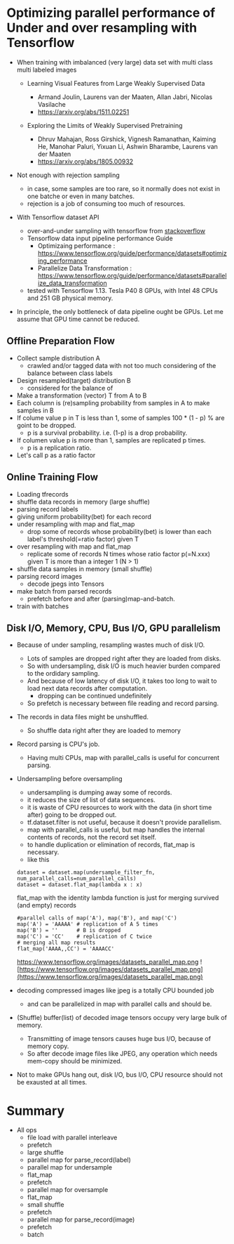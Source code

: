 # Optimizing parallel performance of Under and over resampling with Tensorflow

- When training with imbalanced (very large) data set with multi class multi labeled images
  - Learning Visual Features from Large Weakly Supervised Data 
    - Armand Joulin, Laurens van der Maaten, Allan Jabri, Nicolas Vasilache
    - https://arxiv.org/abs/1511.02251
  
  - Exploring the Limits of Weakly Supervised Pretraining 
    - Dhruv Mahajan, Ross Girshick, Vignesh Ramanathan, Kaiming He, Manohar Paluri, Yixuan Li, Ashwin Bharambe, Laurens van der Maaten
    - https://arxiv.org/abs/1805.00932

- Not enough with rejection sampling 
  - in case, some samples are too rare, so it normally does not exist in one batche or even in many batches.
  - rejection is a job of consuming too much of resources.
- With Tensorflow dataset API
  - over-and-under sampling with tensorflow from [stackoverflow](https://stackoverflow.com/questions/47236465/oversampling-functionality-in-tensorflow-dataset-api)
  - Tensorflow data input pipeline performance Guide
    - Optimizaing performance : https://www.tensorflow.org/guide/performance/datasets#optimizing_performance
    - Parallelize Data Transformation : https://www.tensorflow.org/guide/performance/datasets#parallelize_data_transformation
  - tested with Tensorflow 1.13. Tesla P40 8 GPUs, with Intel 48 CPUs and 251 GB physical memory.
- In principle, the only bottleneck of data pipeline ought be GPUs. Let me assume that GPU time cannot be reduced.

## Offline Preparation Flow
- Collect sample distribution A
  - crawled and/or tagged data with not too much considering of the balance between class labels  
- Design resampled(target) distribution B
  - considered for the balance of 
- Make a transformation (vector) T from A to B
- Each column is (re)sampling probability from samples in A to make samples in B
- If colume value p in T is less than 1, some of samples 100 * (1 - p) % are goint to be dropped.
  - p is a survival probability. i.e. (1-p) is a drop probability.
- If columen value p is more than 1, samples are replicated p times.
  - p is a replication ratio.
- Let's call p as a ratio factor

## Online Training Flow
- Loading tfrecords
- shuffle data records in memory (large shuffle)
- parsing record labels
- giving uniform probability(bet) for each record
- under resampling with map and flat_map
  - drop some of records whose probability(bet) is lower than each label's threshold(=ratio factor) given T
- over resampling with map and flat_map
  - replicate some of records N times whose ratio factor p(=N.xxx) given T is more than a integer 1 (N > 1)
- shuffle data samples in memory (small shuffle)
- parsing record images
  - decode jpegs into Tensors
- make batch from parsed records
  - prefetch before and after (parsing)map-and-batch.
- train with batches
  
## Disk I/O, Memory, CPU, Bus I/O, GPU parallelism
- Because of under sampling, resampling wastes much of disk I/O. 
  - Lots of samples are dropped right after they are loaded from disks.
  - So with undersampling, disk I/O is much heavier burden compared to the ordidary sampling.
  - And because of low latency of disk I/O, it takes too long to wait to load next data records after computation.
    - dropping can be continued undefinitely
  - So prefetch is necessary between file reading and record parsing.
- The records in data files might be unshuffled.
  - So shuffle data right after they are loaded to memory
- Record parsing is CPU's job.
  - Having multi CPUs, map with parallel_calls is useful for concurrent parsing.
- Undersampling before oversampling
  - undersampling is dumping away some of records.
  - it reduces the size of list of data sequences.
  - it is waste of CPU resources to work with the data (in short time after) going to be dropped out.
  - tf.dataset.filter is not useful, because it doesn't provide parallelism.
  - map with parallel_calls is useful, but map handles the internal contents of records, not the record  set itself.
  - to handle duplication or elimination of records, flat_map is necessary.
  - like this
  ```
  dataset = dataset.map(undersample_filter_fn, num_parallel_calls=num_parallel_calls) 
  dataset = dataset.flat_map(lambda x : x) 
  ```
  flat_map with the identity lambda function is just for merging survived (and empty) records
  ```
  #parallel calls of map('A'), map('B'), and map('C')
  map('A') = 'AAAAA' # replication of A 5 times
  map('B') = ''      # B is dropped
  map('C') = 'CC'    # replication of C twice
  # merging all map results
  flat_map('AAAA,,CC') = 'AAAACC'
  ```
  https://www.tensorflow.org/images/datasets_parallel_map.png
  ![https://www.tensorflow.org/images/datasets_parallel_map.png](https://www.tensorflow.org/images/datasets_parallel_map.png)
 - decoding compressed images like jpeg is a totally CPU bounded job
   - and can be parallelized in map with parallel calls and should be.
 - (Shuffle) buffer(list) of decoded image tensors occupy very large bulk of memory.
   - Transmitting of image tensors causes huge bus I/O, because of memory copy.
   - So after decode image files like JPEG, any operation which needs mem-copy should be minimized.
   
 - Not to make GPUs hang out, disk I/O, bus I/O, CPU resource should not be exausted at all times.
 
 # Summary
 - All ops
   - file load with parallel interleave 
   - prefetch 
   - large shuffle 
   - parallel map for parse_record(label) 
   - parallel map for undersample 
   - flat_map 
   - prefetch 
   - parallel map for oversample 
   - flat_map 
   - small shuffle 
   - prefetch 
   - parallel map for parse_record(image) 
   - prefetch
   - batch
